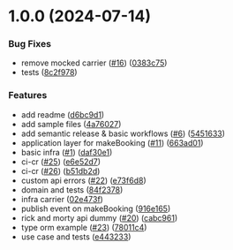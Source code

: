 # 1.0.0 (2024-07-14)


### Bug Fixes

* remove mocked carrier ([#16](https://github.com/fghbittencourt/node-clean-arch/issues/16)) ([0383c75](https://github.com/fghbittencourt/node-clean-arch/commit/0383c75fd4abf26c53fd255ebb312e20cbea7217))
* tests ([8c2f978](https://github.com/fghbittencourt/node-clean-arch/commit/8c2f978e507a1b36756334eeec55ba776ee08716))


### Features

* add readme ([d6bc9d1](https://github.com/fghbittencourt/node-clean-arch/commit/d6bc9d1d60b888d12ecc5e0b1d1dcc1a197cb424))
* add sample files ([4a76027](https://github.com/fghbittencourt/node-clean-arch/commit/4a7602743c3bb33359d384ea7594dc466229b31a))
* add semantic release & basic workflows ([#6](https://github.com/fghbittencourt/node-clean-arch/issues/6)) ([5451633](https://github.com/fghbittencourt/node-clean-arch/commit/545163388c1b85c2be6650f5a40d8c41d4e16ba6))
* application layer for makeBooking ([#11](https://github.com/fghbittencourt/node-clean-arch/issues/11)) ([663ad01](https://github.com/fghbittencourt/node-clean-arch/commit/663ad01d74071bcf79c01577583feb9370e32b4a))
* basic infra ([#1](https://github.com/fghbittencourt/node-clean-arch/issues/1)) ([daf30e1](https://github.com/fghbittencourt/node-clean-arch/commit/daf30e1e4c5f73d63e9cb67b06d24aeb7533da58))
* ci-cr ([#25](https://github.com/fghbittencourt/node-clean-arch/issues/25)) ([e6e52d7](https://github.com/fghbittencourt/node-clean-arch/commit/e6e52d777057fc36c9b12c8f9a9db41226f10d50))
* ci-cr ([#26](https://github.com/fghbittencourt/node-clean-arch/issues/26)) ([b51db2d](https://github.com/fghbittencourt/node-clean-arch/commit/b51db2dd788b583fb07b626f8a9ff12f18d95d2a))
* custom api errors ([#22](https://github.com/fghbittencourt/node-clean-arch/issues/22)) ([e73f6d8](https://github.com/fghbittencourt/node-clean-arch/commit/e73f6d8fe37a18c7e94ad5212eb6d31acdebdfa8))
* domain and tests ([84f2378](https://github.com/fghbittencourt/node-clean-arch/commit/84f2378fde976edc85f553ea7350ac1d33b0a35c))
* infra carrier ([02e473f](https://github.com/fghbittencourt/node-clean-arch/commit/02e473f3486fc0630359375d39a661e1d8dd853d))
* publish event on makeBooking ([916e165](https://github.com/fghbittencourt/node-clean-arch/commit/916e1653799c54bbc444e964c54c193e653047e4))
* rick and morty api dummy ([#20](https://github.com/fghbittencourt/node-clean-arch/issues/20)) ([cabc961](https://github.com/fghbittencourt/node-clean-arch/commit/cabc961ac377d7454a226b38ab0d027d8c2468f2))
* type orm example ([#23](https://github.com/fghbittencourt/node-clean-arch/issues/23)) ([78011c4](https://github.com/fghbittencourt/node-clean-arch/commit/78011c4deba87d78967f8ee7f7511858daf32d5a))
* use case and tests ([e443233](https://github.com/fghbittencourt/node-clean-arch/commit/e44323337d7c8932bc35dace9d6fd778ae276387))
